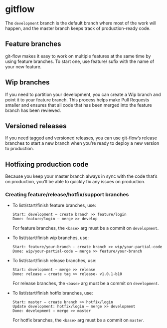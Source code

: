 gitflow
========

The `development` branch is the default branch where most of the work will happen, and the master branch keeps track of production-ready code.

## Feature branches

git-flow makes it easy to work on multiple features at the same time by using feature branches. To start one, use feature/ sufix with the name of your new feature.

## Wip branches

If you need to partition your development, you can create a Wip branch and point it to your feature branch. This process helps make Pull Requests smaller and ensures that all code that has been merged into the feature branch has been reviewed.

## Versioned releases

If you need tagged and versioned releases, you can use git-flow’s release branches to start a new branch when you’re ready to deploy a new version to production.

## Hotfixing production code

Because you keep your master branch always in sync with the code that’s on production, you’ll be able to quickly fix any issues on production.

### Creating feature/release/hotfix/support branches

* To list/start/finish feature branches, use:

      Start: development – create branch >> feature/login 
      Done: feature/login – merge >> develop
  
  For feature branches, the `<base>` arg must be a commit on `development`.

* To list/start/finish wip branches, use:

      Start: feature/your-branch - create branch >> wip/your-partial-code
      Done: wip/your-partial-code – merge >> feature/your-branch

* To list/start/finish release branches, use:

      Start: development – merge >> release
      Done: release – create tag >> release- v1.0.1-b10
  
  For release branches, the `<base>` arg must be a commit on `development`.
  
* To list/start/finish hotfix branches, use:

      Start: master – create branch >> hotfix/login 
      Update development: hotfix/login – merge >> development 
      Done: development – merge >> master
  
  For hotfix branches, the `<base>` arg must be a commit on `master`.
